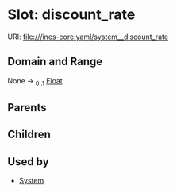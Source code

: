 
# Slot: discount_rate



URI: [file:///ines-core.yaml/system__discount_rate](file:///ines-core.yaml/system__discount_rate)


## Domain and Range

None &#8594;  <sub>0..1</sub> [Float](types/Float.md)

## Parents


## Children


## Used by

 * [System](System.md)
